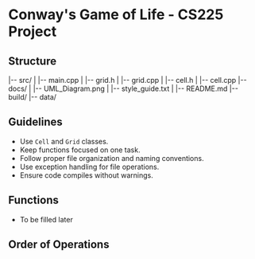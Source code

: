 # Conway's Game of Life - CS225 Project

## Structure
|-- src/ | |-- main.cpp | |-- grid.h | |-- grid.cpp | |-- cell.h | |-- cell.cpp |-- docs/ | |-- UML_Diagram.png | |-- style_guide.txt | |-- README.md |-- build/ |-- data/


## Guidelines
- Use `Cell` and `Grid` classes.
- Keep functions focused on one task.
- Follow proper file organization and naming conventions.
- Use exception handling for file operations.
- Ensure code compiles without warnings.

## Functions
- To be filled later

## Order of Operations

